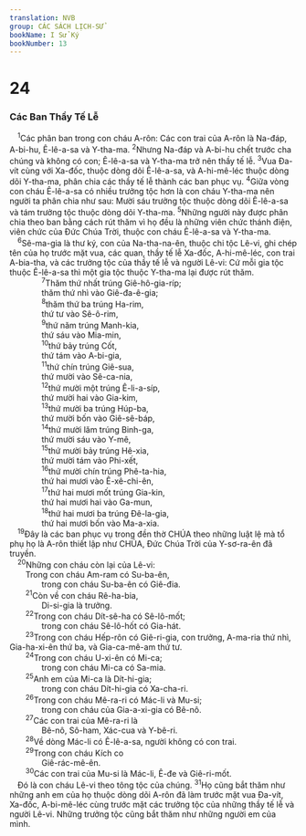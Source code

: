 ```yaml
---
translation: NVB
group: CÁC SÁCH LỊCH-SỬ
bookName: I Sử Ký 
bookNumber: 13
---
```


<div class="title"><h1>24</h1><h3>Các Ban Thầy Tế Lễ </h3></div>
<span class="verse 1su_24_1"> <sup>1</sup>Các phân ban trong con cháu A-rôn: Các con trai của A-rôn là Na-đáp, A-bi-hu, Ê-lê-a-sa và Y-tha-ma. </span>
<span class="verse 1su_24_2"><sup>2</sup>Nhưng Na-đáp và A-bi-hu chết trước cha chúng và không có con; Ê-lê-a-sa và Y-tha-ma trở nên thầy tế lễ. </span>
<span class="verse 1su_24_3"><sup>3</sup>Vua Đa-vít cùng với Xa-đốc, thuộc dòng dõi Ê-lê-a-sa, và A-hi-mê-léc thuộc dòng dõi Y-tha-ma, phân chia các thầy tế lễ thành các ban phục vụ. </span>
<span class="verse 1su_24_4"><sup>4</sup>Giữa vòng con cháu Ê-lê-a-sa có nhiều trưởng tộc hơn là con cháu Y-tha-ma nên người ta phân chia như sau: Mười sáu trưởng tộc thuộc dòng dõi Ê-lê-a-sa và tám trưởng tộc thuộc dòng dõi Y-tha-ma. </span>
<span class="verse 1su_24_5"><sup>5</sup>Những người này được phân chia theo ban bằng cách rút thăm vì họ đều là những viên chức thánh điện, viên chức của Đức Chúa Trời, thuộc con cháu Ê-lê-a-sa và Y-tha-ma. <br/></span>
<span class="verse 1su_24_6"> <sup>6</sup>Sê-ma-gia là thư ký, con của Na-tha-na-ên, thuộc chi tộc Lê-vi, ghi chép tên của họ trước mặt vua, các quan, thầy tế lễ Xa-đốc, A-hi-mê-léc, con trai A-bia-tha, và các trưởng tộc của thầy tế lễ và người Lê-vi: Cứ mỗi gia tộc thuộc Ê-lê-a-sa thì một gia tộc thuộc Y-tha-ma lại được rút thăm. <br/></span>
<span class="verse 1su_24_7">    <sup>7</sup>Thăm thứ nhất trúng Giê-hô-gia-ríp; <br/>    thăm thứ nhì vào Giê-đa-ê-gia; <br/></span>
<span class="verse 1su_24_8">    <sup>8</sup>thăm thứ ba trúng Ha-rim, <br/>    thứ tư vào Sê-ô-rim, <br/></span>
<span class="verse 1su_24_9">    <sup>9</sup>thứ năm trúng Manh-kia, <br/>    thứ sáu vào Mia-min, <br/></span>
<span class="verse 1su_24_10">    <sup>10</sup>thứ bảy trúng Cốt, <br/>    thứ tám vào A-bi-gia, <br/></span>
<span class="verse 1su_24_11">    <sup>11</sup>thứ chín trúng Giê-sua, <br/>    thứ mười vào Sê-ca-nia, <br/></span>
<span class="verse 1su_24_12">    <sup>12</sup>thứ mười một trúng Ê-li-a-síp, <br/>    thứ mười hai vào Gia-kim, <br/></span>
<span class="verse 1su_24_13">    <sup>13</sup>thứ mười ba trúng Húp-ba, <br/>    thứ mười bốn vào Giê-sê-báp, <br/></span>
<span class="verse 1su_24_14">    <sup>14</sup>thứ mười lăm trúng Binh-ga, <br/>    thứ mười sáu vào Y-mê, <br/></span>
<span class="verse 1su_24_15">    <sup>15</sup>thứ mười bảy trúng Hê-xia, <br/>    thứ mười tám vào Phi-xết, <br/></span>
<span class="verse 1su_24_16">    <sup>16</sup>thứ mười chín trúng Phê-ta-hia, <br/>    thứ hai mươi vào Ê-xê-chi-ên, <br/></span>
<span class="verse 1su_24_17">    <sup>17</sup>thứ hai mươi mốt trúng Gia-kin, <br/>    thứ hai mươi hai vào Ga-mun, <br/></span>
<span class="verse 1su_24_18">    <sup>18</sup>thứ hai mươi ba trúng Đê-la-gia, <br/>    thứ hai mươi bốn vào Ma-a-xia. <br/></span>
<span class="verse 1su_24_19"> <sup>19</sup>Đây là các ban phục vụ trong đền thờ CHÚA theo những luật lệ mà tổ phụ họ là A-rôn thiết lập như CHÚA, Đức Chúa Trời của Y-sơ-ra-ên đã truyền. <br/></span>
<span class="verse 1su_24_20"> <sup>20</sup>Những con cháu còn lại của Lê-vi: <br/>  Trong con cháu Am-ram có Su-ba-ên, <br/>    trong con cháu Su-ba-ên có Giê-đia. <br/></span>
<span class="verse 1su_24_21">  <sup>21</sup>Còn về con cháu Rê-ha-bia, <br/>    Di-si-gia là trưởng. <br/></span>
<span class="verse 1su_24_22">  <sup>22</sup>Trong con cháu Dít-sê-ha có Sê-lô-mốt; <br/>    trong con cháu Sê-lô-hốt có Gia-hát. <br/></span>
<span class="verse 1su_24_23">  <sup>23</sup>Trong con cháu Hếp-rôn có Giê-ri-gia, con trưởng, A-ma-ria thứ nhì, Gia-ha-xi-ên thứ ba, và Gia-ca-mê-am thứ tư. <br/></span>
<span class="verse 1su_24_24">  <sup>24</sup>Trong con cháu U-xi-ên có Mi-ca; <br/>    trong con cháu Mi-ca có Sa-mia. <br/></span>
<span class="verse 1su_24_25">  <sup>25</sup>Anh em của Mi-ca là Dít-hi-gia; <br/>    trong con cháu Dít-hi-gia có Xa-cha-ri. <br/></span>
<span class="verse 1su_24_26">  <sup>26</sup>Trong con cháu Mê-ra-ri có Mác-li và Mu-si; <br/>    trong con cháu của Gia-a-xi-gia có Bê-nô. <br/></span>
<span class="verse 1su_24_27">  <sup>27</sup>Các con trai của Mê-ra-ri là <br/>    Bê-nô, Sô-ham, Xác-cua và Y-bê-ri. <br/></span>
<span class="verse 1su_24_28">  <sup>28</sup>Về dòng Mác-li có Ê-lê-a-sa, người không có con trai. <br/></span>
<span class="verse 1su_24_29">  <sup>29</sup>Trong con cháu Kích co <br/>    Giê-rác-mê-ên. <br/></span>
<span class="verse 1su_24_30">  <sup>30</sup>Các con trai của Mu-si là Mác-li, Ê-đe và Giê-ri-mốt. <br/> Đó là con cháu Lê-vi theo tông tộc của chúng. </span>
<span class="verse 1su_24_31"><sup>31</sup>Họ cũng bắt thăm như những anh em của họ thuộc dòng dõi A-rôn đã làm trước mặt vua Đa-vít, Xa-đốc, A-bi-mê-léc cùng trước mặt các trưởng tộc của những thầy tế lễ và người Lê-vi. Những trưởng tộc cũng bắt thăm như những người em của mình. <br/></span>
